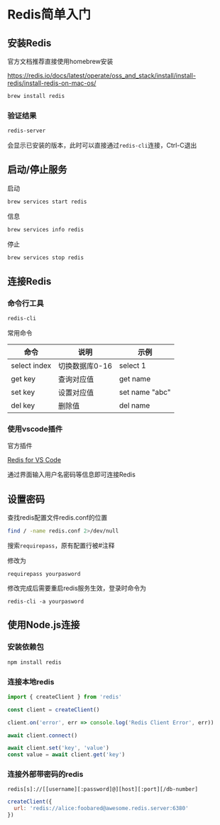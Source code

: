 # Redis简单入门

## 安装Redis

官方文档推荐直接使用homebrew安装

https://redis.io/docs/latest/operate/oss_and_stack/install/install-redis/install-redis-on-mac-os/

```sh
brew install redis
```

### 验证结果

```sh
redis-server
```

会显示已安装的版本，此时可以直接通过`redis-cli`连接，Ctrl-C退出

## 启动/停止服务

启动
```sh
brew services start redis
```

信息
```sh
brew services info redis
```

停止
```sh
brew services stop redis
```

## 连接Redis

### 命令行工具

```sh
redis-cli
```

常用命令

|命令|说明|示例|
|---|---|---|
|select index|切换数据库0-16|select 1|
|get key|查询对应值|get name|
|set key|设置对应值|set name "abc"|
|del key|删除值|del name|

### 使用vscode插件

官方插件

[Redis for VS Code](https://marketplace.visualstudio.com/items?itemName=Redis.redis-for-vscode)

通过界面输入用户名密码等信息即可连接Redis

## 设置密码

查找redis配置文件redis.conf的位置
```sh
find / -name redis.conf 2>/dev/null
```

搜索`requirepass`，原有配置行被#注释

修改为

```
requirepass yourpasword
```

修改完成后需要重启redis服务生效，登录时命令为

```
redis-cli -a yourpasword
```

## 使用Node.js连接

### 安装依赖包

```sh
npm install redis
```

### 连接本地redis

```js
import { createClient } from 'redis'

const client = createClient()

client.on('error', err => console.log('Redis Client Error', err))

await client.connect()

await client.set('key', 'value')
const value = await client.get('key')
```

### 连接外部带密码的redis

```
redis[s]://[[username][:password]@][host][:port][/db-number]
```

```js
createClient({
  url: 'redis://alice:foobared@awesome.redis.server:6380'
})
```